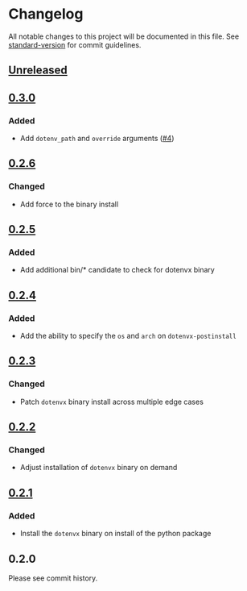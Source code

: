 # Changelog

All notable changes to this project will be documented in this file. See [standard-version](https://github.com/conventional-changelog/standard-version) for commit guidelines.

## [Unreleased](https://github.com/dotenvx/python-dotenvx/compare/v0.3.0...main)

## [0.3.0](https://github.com/dotenvx/dotenvx/compare/v0.2.6...v0.3.0)

### Added

* Add `dotenv_path` and `override` arguments ([#4](https://github.com/dotenvx/python-dotenvx/pull/4))

## [0.2.6](https://github.com/dotenvx/dotenvx/compare/v0.2.5...v0.2.6)

### Changed

* Add force to the binary install

## [0.2.5](https://github.com/dotenvx/dotenvx/compare/v0.2.4...v0.2.5)

### Added

* Add additional bin/* candidate to check for dotenvx binary

## [0.2.4](https://github.com/dotenvx/dotenvx/compare/v0.2.3...v0.2.4)

### Added

* Add the ability to specify the `os` and `arch` on `dotenvx-postinstall`

## [0.2.3](https://github.com/dotenvx/dotenvx/compare/v0.2.2...v0.2.3)

### Changed

* Patch `dotenvx` binary install across multiple edge cases

## [0.2.2](https://github.com/dotenvx/dotenvx/compare/v0.2.1...v0.2.2)

### Changed

* Adjust installation of `dotenvx` binary on demand

## [0.2.1](https://github.com/dotenvx/dotenvx/compare/v0.2.1...v0.2.1)

### Added

* Install the `dotenvx` binary on install of the python package

## 0.2.0

Please see commit history.
